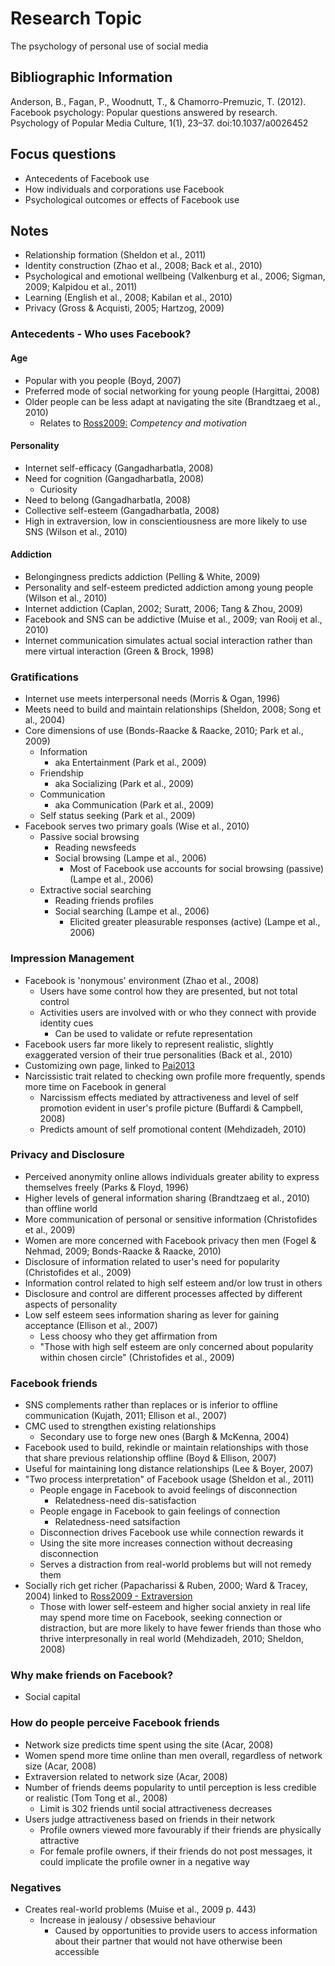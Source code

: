 # Research Topic

The psychology of personal use of social media

## Bibliographic Information

Anderson, B., Fagan, P., Woodnutt, T., & Chamorro-Premuzic, T. (2012). Facebook psychology: Popular questions answered by research. Psychology of Popular Media Culture, 1(1), 23–37. doi:10.1037/a0026452

## Focus questions

- Antecedents of Facebook use
- How individuals and corporations use Facebook
- Psychological outcomes or effects of Facebook use

## Notes

- Relationship formation (Sheldon et al., 2011)
- Identity construction (Zhao et al., 2008; Back et al., 2010)
- Psychological and emotional wellbeing (Valkenburg et al., 2006; Sigman, 2009; Kalpidou et al., 2011)
- Learning (English et al., 2008; Kabilan et al., 2010)
- Privacy (Gross & Acquisti, 2005; Hartzog, 2009)

### Antecedents - Who uses Facebook?

#### Age

- Popular with you people (Boyd, 2007)
- Preferred mode of social networking for young people (Hargittai, 2008)
- Older people can be less adapt at navigating the site (Brandtzaeg et al., 2010)
	- Relates to [Ross2009:](notes_Ross.md) *Competency and motivation*

#### Personality

- Internet self-efficacy (Gangadharbatla, 2008)
- Need for cognition (Gangadharbatla, 2008)
	- Curiosity
- Need to belong (Gangadharbatla, 2008)
- Collective self-esteem (Gangadharbatla, 2008)
- High in extraversion, low in conscientiousness are more likely to use SNS (Wilson et al., 2010)

#### Addiction

- Belongingness predicts addiction (Pelling & White, 2009)
- Personality and self-esteem predicted addiction among young people (Wilson et al., 2010)
- Internet addiction (Caplan, 2002; Suratt, 2006; Tang & Zhou, 2009)
- Facebook and SNS can be addictive (Muise et al., 2009; van Rooij et al., 2010)
- Internet communication simulates actual social interaction rather than mere virtual interaction (Green & Brock, 1998)

### Gratifications

- Internet use meets interpersonal needs (Morris & Ogan, 1996)
- Meets need to build and maintain relationships (Sheldon, 2008; Song et al., 2004)
- Core dimensions of use (Bonds-Raacke & Raacke, 2010; Park et al., 2009)
	- Information
		- aka Entertainment (Park et al., 2009)
	- Friendship
		- aka Socializing (Park et al., 2009)
	- Communication
		- aka Communication (Park et al., 2009)
	- Self status seeking (Park et al., 2009)
- Facebook serves two primary goals (Wise et al., 2010)
	- Passive social browsing
		- Reading newsfeeds
		- Social browsing (Lampe et al., 2006)
			- Most of Facebook use accounts for social browsing (passive) (Lampe et al., 2006)
	- Extractive social searching
		- Reading friends profiles
		- Social searching (Lampe et al., 2006)
			- Elicited greater pleasurable responses (active) (Lampe et al., 2006)

### Impression Management

- Facebook is 'nonymous' environment (Zhao et al., 2008)
	- Users have some control how they are presented, but not total control
	- Activities users are involved with or who they connect with provide identity cues
		- Can be used to validate or refute representation
- Facebook users far more likely to represent realistic, slightly exaggerated version of their true personalities (Back et al., 2010)
- Customizing own page, linked to [Pai2013](notes_Pai2013.md)
- Narcissistic trait related to checking own profile more frequently, spends more time on Facebook in general
	- Narcissism effects mediated by attractiveness and level of self promotion evident in user's profile picture (Buffardi & Campbell, 2008)
	- Predicts amount of self promotional content (Mehdizadeh, 2010)

### Privacy and Disclosure

- Perceived anonymity online allows individuals greater ability to express themselves freely (Parks & Floyd, 1996)
- Higher levels of general information sharing (Brandtzaeg et al., 2010) than offline world
- More communication of personal or sensitive information (Christofides et al., 2009)
- Women are more concerned with Facebook privacy then men (Fogel & Nehmad, 2009; Bonds-Raacke & Raacke, 2010)
- Disclosure of information related to user's need for popularity (Christofides et al., 2009)
- Information control related to high self esteem and/or low trust in others
- Disclosure and control are different processes affected by different aspects of personality
- Low self esteem sees information sharing as lever for gaining acceptance (Ellison et al., 2007)
	- Less choosy who they get affirmation from
	- "Those with high self esteem are only concerned about popularity within chosen circle" (Christofides et al., 2009)

### Facebook friends

- SNS complements rather than replaces or is inferior to offline communication (Kujath, 2011; Ellison et al., 2007)
- CMC used to strengthen existing relationships
	- Secondary use to forge new ones (Bargh & McKenna, 2004)
- Facebook used to build, rekindle or maintain relationships with those that share previous relationship offline (Boyd & Ellison, 2007)
- Useful for maintaining long distance relationships (Lee & Boyer, 2007)
- "Two process interpretation" of Facebook usage (Sheldon et al., 2011)
	- People engage in Facebook to avoid feelings of disconnection 
		- Relatedness-need dis-satisfaction
	- People engage in Facebook to gain feelings of connection
		- Relatedness-need satsifaction
	- Disconnection drives Facebook use while connection rewards it
	- Using the site more increases connection without decreasing disconnection
	- Serves a distraction from real-world problems but will not remedy them
- Socially rich get richer (Papacharissi & Ruben, 2000; Ward & Tracey, 2004) linked to [Ross2009 - Extraversion](notes_Ross2009.md)
	- Those with lower self-esteem and higher social anxiety in real life may spend more time on Facebook, seeking connection or distraction, but are more likely to have fewer friends than those who thrive interpresonally in real world (Mehdizadeh, 2010; Sheldon, 2008)

### Why make friends on Facebook?

- Social capital

### How do people perceive Facebook friends

- Network size predicts time spent using the site (Acar, 2008)
- Women spend more time online than men overall, regardless of network size (Acar, 2008)
- Extraversion related to network size (Acar, 2008)
- Number of friends deems popularity to until perception is less credible or realistic (Tom Tong et al., 2008)
	- Limit is 302 friends until social attractiveness decreases
- Users judge attractiveness based on friends in their network 
	- Profile owners viewed more favourably if their friends are physically attractive 
	- For female profile owners, if their friends do not post messages, it could implicate the profile owner in a negative way

### Negatives

- Creates real-world problems (Muise et al., 2009 p. 443)
	- Increase in jealousy / obsessive behaviour
		- Caused by opportunities to provide users to access information about their partner that would not have otherwise been accessible